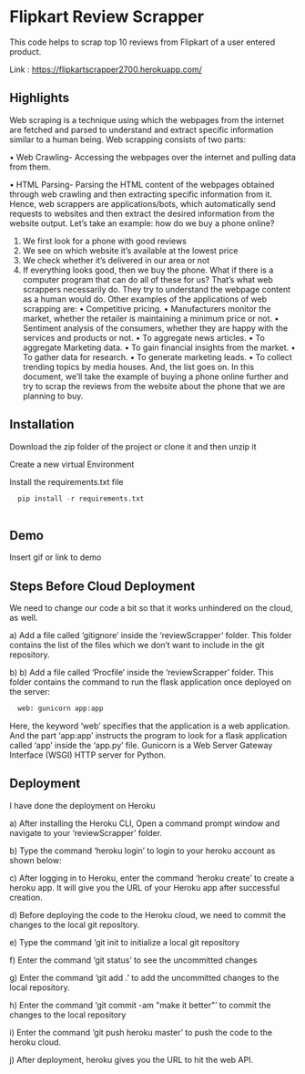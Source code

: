 
# Flipkart Review Scrapper

This code helps to scrap top 10 reviews from Flipkart of a user entered product.


Link : https://flipkartscrapper2700.herokuapp.com/






## Highlights

Web scraping is a technique using which the webpages from the internet are fetched and parsed to understand and extract specific information similar to a human being. Web scrapping consists of two parts:

•	Web Crawling- Accessing the webpages over the internet and pulling data from them.

•	HTML Parsing- Parsing the HTML content of the webpages obtained through web crawling and then extracting specific information from it.
Hence, web scrappers are applications/bots, which automatically send requests to websites and then extract the desired information from the website output.
Let’s take an example: 
how do we buy a phone online?
1.	We first look for a phone with good reviews
2.	We see on which website it’s available at the lowest price
3.	We check whether it’s  delivered in our area or not
4.	If everything looks good, then we buy the phone.
What if there is a computer program that can do all of these for us? That’s what web scrappers necessarily do. They try to understand the webpage content as a human would do.
Other examples of the applications of web scrapping are:
•	Competitive pricing.
•	Manufacturers monitor the market, whether the retailer is maintaining a minimum price or not.
•	Sentiment analysis of the consumers, whether they are happy with the services and products or not.
•	To aggregate news articles.
•	To aggregate Marketing data.
•	To gain financial insights from the market.
•	To gather data for research.
•	To generate marketing leads.
•	To collect trending topics by media houses.
And, the list goes on. 
In this document, we’ll take the example of buying a phone online further and try to scrap the reviews from the website about the phone that we are planning to buy.




## Installation

Download the zip folder of the project or clone it and then unzip it

Create a new virtual Environment

Install the requirements.txt file

```python
  pip install -r requirements.txt
  
```
    
## Demo

Insert gif or link to demo


## Steps Before Cloud Deployment


We need to change our code a bit so that it works unhindered on the cloud, as well.

a)	Add a file called ‘gitignore’ inside the ‘reviewScrapper’ folder. This folder contains the list of the files which we don’t want to include in the git repository. 

b) b)	Add a file called ‘Procfile’ inside the ‘reviewScrapper’ folder. This folder contains the command to run the flask application once deployed on the server:


```python
  web: gunicorn app:app
```

Here, the keyword ‘web’ specifies that the application is a web application. And the part ‘app:app’ instructs the program to look for a flask application called ‘app’ inside the ‘app.py’ file. Gunicorn is a Web Server Gateway Interface (WSGI) HTTP server for Python.



## Deployment

I have done the deployment on Heroku

a) After installing the Heroku CLI, Open a command prompt window and navigate to your ‘reviewScrapper’ folder.

b) Type the command ‘heroku login’ to login to your heroku account as shown   below:

c) After logging in to Heroku, enter the command ‘heroku create’ to create a heroku app. It will give you the URL of your Heroku app after successful creation.

d) Before deploying the code to the Heroku cloud, we need to commit the changes to the local git repository.

e) Type the command ‘git init to initialize a local git repository 

f) Enter the command ‘git status’ to see the uncommitted changes

g) Enter the command ‘git add .’ to add the uncommitted changes to the local repository.

h) Enter the command ‘git commit -am "make it better"’ to commit the changes to the local repository

i) Enter the command ‘git push heroku master’ to push the code to the heroku cloud.

j) After deployment, heroku gives you the URL to hit the web API.
